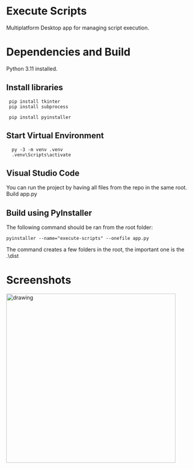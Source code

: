 # Execute Scripts
Multiplatform Desktop app for managing script execution.

# Dependencies and Build
Python 3.11 installed.

## Install libraries
```
 pip install tkinter
 pip install subprocess

 pip install pyinstaller
```

## Start Virtual Environment

```
  py -3 -m venv .venv
  .venv\Scripts\activate
```

## Visual Studio Code
You can run the project by having all files from the repo in the same root.
Build app.py

## Build using PyInstaller
The following command should be ran from the root folder:
```
pyinstaller --name="execute-scripts" --onefile app.py
```
The command creates a few folders in the root, the important one is the .\dist

# Screenshots
<img src=https://github.com/n1sk4/execute-scripts/assets/92214769/7e32f66f-398c-4cd9-a3c9-d3d049b54cf1 alt="drawing" width="450"/>
